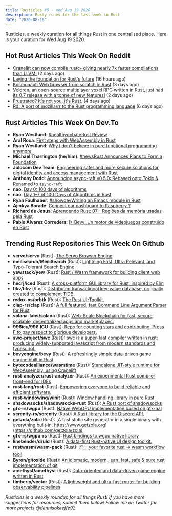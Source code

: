 ```yaml
---
title: Rusticles #5 - Wed Aug 19 2020
description: Rusty runes for the last week in Rust
date: "2020-08-19"
---
```


Rusticles, a weekly curation for all things Rust in one centralised place. Here is your curation for Wed Aug 19 2020.

## Hot Rust Articles This Week On Reddit

- [Cranelift can now compile rustc- giving nearly 7x faster compilations than LLVM!](https://www.reddit.com/r/rust/comments/iat25g/cranelift_can_now_compile_rustc_giving_nearly_7x/) (2 days ago)
- [Laying the foundation for Rust's future](https://www.reddit.com/r/rust/comments/ic2ky7/laying_the_foundation_for_rusts_future/) (16 hours ago)
- [Kosmonaut: Web browser from scratch in Rust](https://www.reddit.com/r/rust/comments/iab2sm/kosmonaut_web_browser_from_scratch_in_rust/) (3 days ago)
- [Veloren, an open-source multiplayer voxel RPG written in Rust, just had its 0.7 release with a tonne of new features!](https://www.reddit.com/r/rust/comments/ib83bl/veloren_an_opensource_multiplayer_voxel_rpg/) (2 days ago)
- [Frustrated? It's not you, it's Rust.](https://www.reddit.com/r/rust/comments/i9sor7/frustrated_its_not_you_its_rust/) (4 days ago)
- [Rd: A port of mozilla/rr to the Rust programming language](https://www.reddit.com/r/rust/comments/i8bmgq/rd_a_port_of_mozillarr_to_the_rust_programming/) (6 days ago)

## Rust Articles This Week On Dev.To

- **Ryan Westlund**: [#healthydebateRust Review](https://dev.to/yujiri8/rust-review-515p)
- **Aral Roca**: [First steps with WebAssembly in Rust](https://dev.to/aralroca/first-steps-with-webassembly-in-rust-37im)
- **Ryan Westlund**: [Why I don't believe in pure functional programming anymore](https://dev.to/yujiri8/why-i-don-t-believe-in-pure-functional-programming-anymore-gin)
- **Michael Tharrington (he/him)**: [#newsRust Announces Plans to Form a Foundation](https://dev.to/michaeltharrington/rust-announces-plans-to-form-a-foundation-k59)
- **Jolocom Dev Team**: [Engineering safer and more secure solutions for digital identity and access management with Rust](https://dev.to/jolocomdev/engineering-safer-and-more-secure-solutions-for-digital-identity-and-access-management-with-rust-2e39)
- **Anthony Dodd**: [Announcing async-raft v0.5.0: Rebased onto Tokio & Renamed to `async-raft`](https://dev.to/thedodd/announcing-async-raft-v0-5-0-rebased-onto-tokio-renamed-to-async-raft-2f31)
- **nao**: [Day 0: 100 days of algorithms](https://dev.to/nao/day-0-100-days-of-algorithms-551e)
- **nao**: [Day 1–7 of 100 Days of Algorithms in Rust](https://dev.to/nao/day-1-7-of-100-days-of-algorithms-in-rust-5cl0)
- **Ryan Faulhaber**: [#showdevWriting an Emacs module in Rust](https://dev.to/rfaulhaber/writing-an-emacs-module-in-rust-3pg5)
- **Ajinkya Borade**: [Connect car dashboard to Raspberry ?](https://dev.to/ajinkyax/connect-car-dashboard-to-raspberry-4397)
- **Richard de Jesus**: [Aprendendo Rust: 07 - Regiões da memória usadas pela Rust](https://dev.to/pehdepano/aprendendo-rust-07-regioes-da-memoria-usadas-pela-rust-208k)
- **Pablo Álvarez Corredera**: [▷ Bevy: Un motor de videojuegos construido en Rust](https://dev.to/rosepac/bevy-un-motor-de-videojuegos-construido-en-rust-27da)

## Trending Rust Repositories This Week On Github

- **servo/servo** (Rust): [The Servo Browser Engine](https://github.com/servo/servo)
- **meilisearch/MeiliSearch** (Rust): [Lightning Fast, Ultra Relevant, and Typo-Tolerant Search Engine](https://github.com/meilisearch/MeiliSearch)
- **yewstack/yew** (Rust): [Rust / Wasm framework for building client web apps](https://github.com/yewstack/yew)
- **hecrj/iced** (Rust): [A cross-platform GUI library for Rust, inspired by Elm](https://github.com/hecrj/iced)
- **tikv/tikv** (Rust): [Distributed transactional key-value database, originally created to complement TiDB](https://github.com/tikv/tikv)
- **redox-os/orbtk** (Rust): [The Rust UI-Toolkit.](https://github.com/redox-os/orbtk)
- **clap-rs/clap** (Rust): [A full featured, fast Command Line Argument Parser for Rust](https://github.com/clap-rs/clap)
- **solana-labs/solana** (Rust): [Web-Scale Blockchain for fast, secure, scalable, decentralized apps and marketplaces.](https://github.com/solana-labs/solana)
- **996icu/996.ICU** (Rust): [Repo for counting stars and contributing. Press F to pay respect to glorious developers.](https://github.com/996icu/996.ICU)
- **swc-project/swc** (Rust): [swc is a super-fast compiler written in rust; producing widely-supported javascript from modern standards and typescript.](https://github.com/swc-project/swc)
- **bevyengine/bevy** (Rust): [A refreshingly simple data-driven game engine built in Rust](https://github.com/bevyengine/bevy)
- **bytecodealliance/wasmtime** (Rust): [Standalone JIT-style runtime for WebAssembly, using Cranelift](https://github.com/bytecodealliance/wasmtime)
- **rust-analyzer/rust-analyzer** (Rust): [An experimental Rust compiler front-end for IDEs](https://github.com/rust-analyzer/rust-analyzer)
- **rust-lang/rust** (Rust): [Empowering everyone to build reliable and efficient software.](https://github.com/rust-lang/rust)
- **rust-windowing/winit** (Rust): [Window handling library in pure Rust](https://github.com/rust-windowing/winit)
- **shadowsocks/shadowsocks-rust** (Rust): [A Rust port of shadowsocks](https://github.com/shadowsocks/shadowsocks-rust)
- **gfx-rs/wgpu** (Rust): [Native WebGPU implementation based on gfx-hal](https://github.com/gfx-rs/wgpu)
- **serenity-rs/serenity** (Rust): [A Rust library for the Discord API.](https://github.com/serenity-rs/serenity)
- **getzola/zola** (Rust): [A fast static site generator in a single binary with everything built-in. https://www.getzola.org](https://github.com/getzola/zola)
- **gfx-rs/wgpu-rs** (Rust): [Rust bindings to wgpu native library](https://github.com/gfx-rs/wgpu-rs)
- **linebender/druid** (Rust): [A data-first Rust-native UI design toolkit.](https://github.com/linebender/druid)
- **rustwasm/wasm-pack** (Rust): [📦✨ your favorite rust -> wasm workflow tool!](https://github.com/rustwasm/wasm-pack)
- **Byron/gitoxide** (Rust): [An idiomatic, modern, lean, fast, safe & pure rust implementation of git](https://github.com/Byron/gitoxide)
- **amethyst/amethyst** (Rust): [Data-oriented and data-driven game engine written in Rust](https://github.com/amethyst/amethyst)
- **timberio/vector** (Rust): [A lightweight and ultra-fast router for building observability pipelines](https://github.com/timberio/vector)

_Rusticles is a weekly roundup for all things Rust! If you have more suggestions for resources, submit them below! Follow me on Twitter for more projects [@dennisokeeffe92](https://twitter.com/dennisokeeffe92)._
